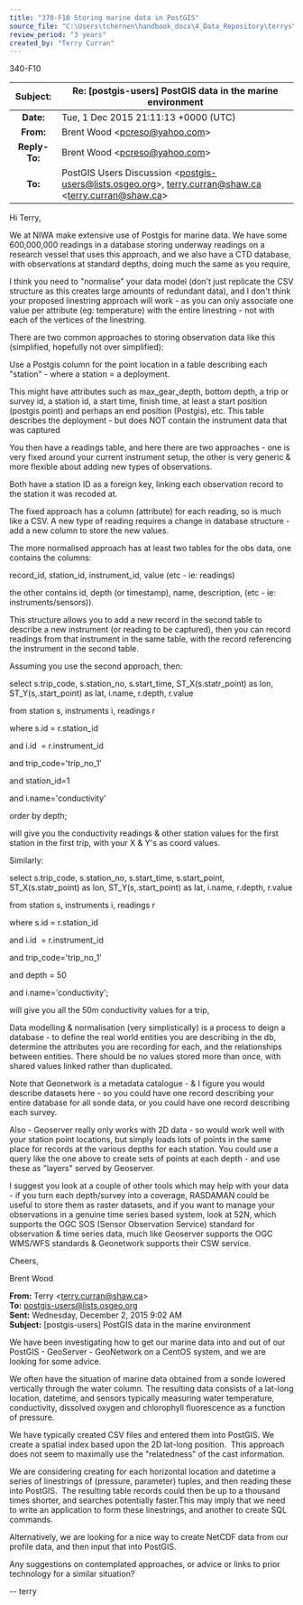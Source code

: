 ```yaml
---
title: "370-F10 Storing marine data in PostGIS"
source_file: "C:\Users\tchernen\handbook_docx\4_Data_Repository\terrys\370 data handling best practices\370-F10 Storing marine data in PostGIS.docx"
review_period: "3 years"
created_by: "Terry Curran"
---
```


340-F10

| **Subject:**  | Re: \[postgis-users\] PostGIS data in the marine environment                                              |
|:-------------:|-----------------------------------------------------------------------------------------------------------|
|   **Date:**   | Tue, 1 Dec 2015 21:11:13 +0000 (UTC)                                                                      |
|   **From:**   | Brent Wood \<pcreso@yahoo.com\>                                                                           |
| **Reply-To:** | Brent Wood \<pcreso@yahoo.com\>                                                                           |
|    **To:**    | PostGIS Users Discussion \<postgis-users@lists.osgeo.org\>, terry.curran@shaw.ca \<terry.curran@shaw.ca\> |

Hi Terry,

We at NIWA make extensive use of Postgis for marine data. We have some 600,000,000 readings in a database storing underway readings on a research vessel that uses this approach, and we also have a CTD database, with observations at standard depths, doing much the same as you require,

I think you need to "normalise" your data model (don't just replicate the CSV structure as this creates large amounts of redundant data), and I don't think your proposed linestring approach will work - as you can only associate one value per attribute (eg: temperature) with the entire linestring - not with each of the vertices of the linestring.

There are two common approaches to storing observation data like this (simplified, hopefully not over simplified):

Use a Postgis column for the point location in a table describing each "station" - where a station = a deployment.

This might have attributes such as max_gear_depth, bottom depth, a trip or survey id, a station id, a start time, finish time, at least a start position (postgis point) and perhaps an end position (Postgis), etc. This table describes the deployment - but does NOT contain the instrument data that was captured 

You then have a readings table, and here there are two approaches - one is very fixed around your current instrument setup, the other is very generic & more flexible about adding new types of observations.

Both have a station ID as a foreign key, linking each observation record to the station it was recoded at.

The fixed approach has a column (attribute) for each reading, so is much like a CSV. A new type of reading requires a change in database structure - add a new column to store the new values.

The more normalised approach has at least two tables for the obs data, one contains the columns:

record_id, station_id, instrument_id, value (etc - ie: readings)

the other contains id, depth (or timestamp), name, description, (etc - ie: instruments/sensors)).

This structure allows you to add a new record in the second table to describe a new instrument (or reading to be captured), then you can record readings from that instrument in the same table, with the record referencing the instrument in the second table.

Assuming you use the second approach, then:

select s.trip_code, s.station_no, s.start_time, ST_X(s.statr_point) as lon, ST_Y(s,.start_point) as lat, i.name, r.depth, r.value

from station s, instruments i, readings r

where s.id = r.station_id

and i.id  = r.instrument_id

and trip_code='trip_no_1'

and station_id=1

and i.name='conductivity'

order by depth;

will give you the conductivity readings & other station values for the first station in the first trip, with your X & Y's as coord values.

Similarly:

select s.trip_code, s.station_no, s.start_time, s.start_point, ST_X(s.statr_point) as lon, ST_Y(s,.start_point) as lat, i.name, r.depth, r.value

from station s, instruments i, readings r

where s.id = r.station_id

and i.id  = r.instrument_id

and trip_code='trip_no_1'

and depth = 50

and i.name='conductivity';

will give you all the 50m conductivity values for a trip,

Data modelling & normalisation (very simplistically) is a process to deign a database - to define the real world entities you are describing in the db, determine the attributes you are recording for each, and the relationships between entities. There should be no values stored more than once, with shared values linked rather than duplicated.

Note that Geonetwork is a metadata catalogue - & I figure you would describe datasets here - so you could have one record describing your entire database for all sonde data, or you could have one record describing each survey.

Also - Geoserver really only works with 2D data - so would work well with your station point locations, but simply loads lots of points in the same place for records at the various depths for each station. You could use a query like the one above to create sets of points at each depth - and use these as "layers" served by Geoserver.

I suggest you look at a couple of other tools which may help with your data - if you turn each depth/survey into a coverage, RASDAMAN could be useful to store them as raster datasets, and if you want to manage your observations in a genuine time series based system, look at 52N, which supports the OGC SOS (Sensor Observation Service) standard for observation & time series data, much like Geoserver supports the OGC WMS/WFS standards & Geonetwork supports their CSW service.

Cheers,

Brent Wood

**From:** Terry \<terry.curran@shaw.ca\>  
**To:** postgis-users@lists.osgeo.org  
**Sent:** Wednesday, December 2, 2015 9:02 AM  
**Subject:** \[postgis-users\] PostGIS data in the marine environment

We have been investigating how to get our marine data into and out of our PostGIS - GeoServer - GeoNetwork on a CentOS system, and we are looking for some advice.

We often have the situation of marine data obtained from a sonde lowered vertically through the water column. The resulting data consists of a lat-long location, datetime, and sensors typically measuring water temperature, conductivity, dissolved oxygen and chlorophyll fluorescence as a function of pressure.

We have typically created CSV files and entered them into PostGIS. We create a spatial index based upon the 2D lat-long position.  This approach does not seem to maximally use the "relatedness" of the cast information.

We are considering creating for each horizontal location and datetime a series of linestrings of (pressure, parameter) tuples, and then reading these into PostGIS.  The resulting table records could then be up to a thousand times shorter, and searches potentially faster.This may imply that we need to write an application to form these linestrings, and another to create SQL commands.

Alternatively, we are looking for a nice way to create NetCDF data from our profile data, and then input that into PostGIS.

Any suggestions on contemplated approaches, or advice or links to prior technology for a similar situation?

-- terry
